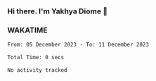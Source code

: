 ### Hi there. I'm Yakhya Diome 👋

### WAKATIME
<!--START_SECTION:waka-->

```txt
From: 05 December 2023 - To: 11 December 2023

Total Time: 0 secs

No activity tracked
```

<!--END_SECTION:waka-->
